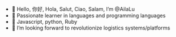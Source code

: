 - 👋 Hello, 你好, Hola, Salut, Ciao, Salam, I’m @AilaLu
- 👀 Passionate learner in languages and programming languages
- 🌱 Javascript, python, Ruby
- 💞️ I’m looking forward to revolutionize logistics systems/platforms


<!---
AilaLu/AilaLu is a ✨ special ✨ repository because its `README.md` (this file) appears on your GitHub profile.
You can click the Preview link to take a look at your changes.
--->
